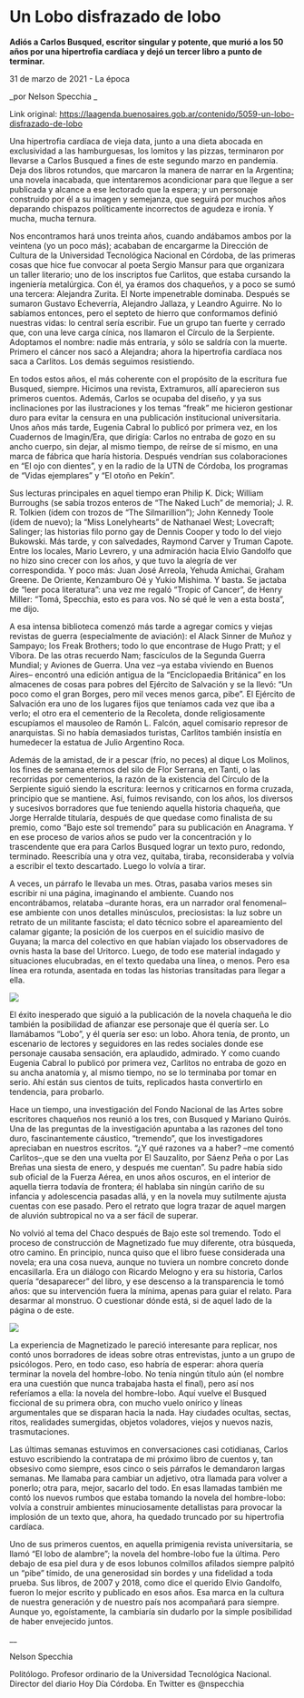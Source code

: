 # Un Lobo disfrazado de lobo

**Adiós a Carlos Busqued, escritor singular y potente, que murió a los 50 años por una hipertrofia cardíaca y dejó un tercer libro a punto de terminar.**

31 de marzo de 2021 - La época

_por Nelson Specchia _

Link original: https://laagenda.buenosaires.gob.ar/contenido/5059-un-lobo-disfrazado-de-lobo



Una hipertrofia cardíaca de vieja data, junto a una dieta abocada en exclusividad a las hamburguesas, los lomitos y las pizzas, terminaron por llevarse a Carlos Busqued a fines de este segundo marzo en pandemia. Deja dos libros rotundos, que marcaron la manera de narrar en la Argentina; una novela inacabada, que intentaremos acondicionar para que llegue a ser publicada y alcance a ese lectorado que la espera; y un personaje construido por él a su imagen y semejanza, que seguirá por muchos años deparando chispazos políticamente incorrectos de agudeza e ironía. Y mucha, mucha ternura.




Nos encontramos hará unos treinta años, cuando andábamos ambos por la veintena (yo un poco más); acababan de encargarme la Dirección de Cultura de la Universidad Tecnológica Nacional en Córdoba, de las primeras cosas que hice fue convocar al poeta Sergio Mansur para que organizara un taller literario; uno de los inscriptos fue Carlitos, que estaba cursando la ingeniería metalúrgica. Con él, ya éramos dos chaqueños, y a poco se sumó una tercera: Alejandra Zurita. El Norte impenetrable dominaba. Después se sumaron Gustavo Echeverría, Alejandro Jallaza, y Leandro Aguirre. No lo sabíamos entonces, pero el septeto de hierro que conformamos definió nuestras vidas: lo central sería escribir. Fue un grupo tan fuerte y cerrado que, con una leve carga cínica, nos llamaron el Círculo de la Serpiente. Adoptamos el nombre: nadie más entraría, y sólo se saldría con la muerte. Primero el cáncer nos sacó a Alejandra; ahora la hipertrofia cardíaca nos saca a Carlitos. Los demás seguimos resistiendo.




En todos estos años, el más coherente con el propósito de la escritura fue Busqued, siempre. Hicimos una revista, Extramuros, allí aparecieron sus primeros cuentos. Además, Carlos se ocupaba del diseño, y ya sus inclinaciones por las ilustraciones y los temas “freak” me hicieron gestionar duro para evitar la censura en una publicación institucional universitaria. Unos años más tarde, Eugenia Cabral lo publicó por primera vez, en los Cuadernos de Imagin/Era, que dirigía: Carlos no entraba de gozo en su ancho cuerpo, sin dejar, al mismo tiempo, de reírse de sí mismo, en una marca de fábrica que haría historia. Después vendrían sus colaboraciones en “El ojo con dientes”, y en la radio de la UTN de Córdoba, los programas de “Vidas ejemplares” y “El otoño en Pekín”.




Sus lecturas principales en aquel tiempo eran Philip K. Dick; William Burroughs (se sabía trozos enteros de “The Naked Luch” de memoria); J. R. R. Tolkien (ídem con trozos de “The Silmarillion”); John Kennedy Toole (ídem de nuevo); la “Miss Lonelyhearts” de Nathanael West; Lovecraft; Salinger; las historias filo porno gay de Dennis Cooper y todo lo del viejo Bukowski. Más tarde, y con salvedades, Raymond Carver y Truman Capote. Entre los locales, Mario Levrero, y una admiración hacia Elvio Gandolfo que no hizo sino crecer con los años, y que tuvo la alegría de ver correspondida. Y poco más: Juan José Arreola, Yehuda Amichai, Graham Greene. De Oriente, Kenzamburo Oé y Yukio Mishima. Y basta. Se jactaba de “leer poca literatura”: una vez me regaló “Tropic of Cancer”, de Henry Miller: “Tomá, Specchia, esto es para vos. No sé qué le ven a esta bosta”, me dijo.




A esa intensa biblioteca comenzó más tarde a agregar comics y viejas revistas de guerra (especialmente de aviación): el Alack Sinner de Muñoz y Sampayo; los Freak Brothers; todo lo que encontrase de Hugo Pratt; y el Víbora. De las otras recuerdo Nam; fascículos de la Segunda Guerra Mundial; y Aviones de Guerra. Una vez –ya estaba viviendo en Buenos Aires– encontró una edición antigua de la “Enciclopaedia Británica” en los almacenes de cosas para pobres del Ejército de Salvación y se la llevó: “Un poco como el gran Borges, pero mil veces menos garca, pibe”. El Ejército de Salvación era uno de los lugares fijos que teníamos cada vez que iba a verlo; el otro era el cementerio de la Recoleta, donde religiosamente escupíamos el mausoleo de Ramón L. Falcón, aquel comisario represor de anarquistas. Si no había demasiados turistas, Carlitos también insistía en humedecer la estatua de Julio Argentino Roca.




Además de la amistad, de ir a pescar (frío, no peces) al dique Los Molinos, los fines de semana eternos del silo de Flor Serrana, en Tanti, o las recorridas por cementerios, la razón de la existencia del Círculo de la Serpiente siguió siendo la escritura: leernos y criticarnos en forma cruzada, principio que se mantiene. Así, fuimos revisando, con los años, los diversos y sucesivos borradores que fue teniendo aquella historia chaqueña, que Jorge Herralde titularía, después de que quedase como finalista de su premio, como “Bajo este sol tremendo” para su publicación en Anagrama. Y en ese proceso de varios años se pudo ver la concentración y lo trascendente que era para Carlos Busqued lograr un texto puro, redondo, terminado. Reescribía una y otra vez, quitaba, tiraba, reconsideraba y volvía a escribir el texto descartado. Luego lo volvía a tirar.




A veces, un párrafo le llevaba un mes. Otras, pasaba varios meses sin escribir ni una página, imaginando el ambiente. Cuando nos encontrábamos, relataba –durante horas, era un narrador oral fenomenal– ese ambiente con unos detalles minúsculos, preciosistas: la luz sobre un retrato de un militante fascista; el dato técnico sobre el apareamiento del calamar gigante; la posición de los cuerpos en el suicidio masivo de Guyana; la marca del colectivo en que habían viajado los observadores de ovnis hasta la base del Uritorco. Luego, de todo ese material indagado y situaciones elucubradas, en el texto quedaba una línea, o menos. Pero esa línea era rotunda, asentada en todas las historias transitadas para llegar a ella.




![](https://cdn.flowlikemusic.com/files/images/45771/ec334c87-f20e-4166-9c7c-255bb16677e5.jpeg)




El éxito inesperado que siguió a la publicación de la novela chaqueña le dio también la posibilidad de afianzar ese personaje que él quería ser. Lo llamábamos “Lobo”, y él quería ser eso: un lobo. Ahora tenía, de pronto, un escenario de lectores y seguidores en las redes sociales donde ese personaje causaba sensación, era aplaudido, admirado. Y como cuando Eugenia Cabral lo publicó por primera vez, Carlitos no entraba de gozo en su ancha anatomía y, al mismo tiempo, no se lo terminaba por tomar en serio. Ahí están sus cientos de tuits, replicados hasta convertirlo en tendencia, para probarlo.




Hace un tiempo, una investigación del Fondo Nacional de las Artes sobre escritores chaqueños nos reunió a los tres, con Busqued y Mariano Quirós. Una de las preguntas de la investigación apuntaba a las razones del tono duro, fascinantemente cáustico, “tremendo”, que los investigadores apreciaban en nuestros escritos. “¿Y qué razones va a haber? –me comentó Carlitos–,que se den una vuelta por El Sauzalito, por Sáenz Peña o por Las Breñas una siesta de enero, y después me cuentan”. Su padre había sido sub oficial de la Fuerza Aérea, en unos años oscuros, en el interior de aquella tierra todavía de frontera; él hablaba sin ningún cariño de su infancia y adolescencia pasadas allá, y en la novela muy sutilmente ajusta cuentas con ese pasado. Pero el retrato que logra trazar de aquel margen de aluvión subtropical no va a ser fácil de superar.




No volvió al tema del Chaco después de Bajo este sol tremendo. Todo el proceso de construcción de Magnetizado fue muy diferente, otra búsqueda, otro camino. En principio, nunca quiso que el libro fuese considerada una novela; era una cosa nueva, aunque no tuviera un nombre concreto donde encasillarla. Era un diálogo con Ricardo Melogno y era su historia, Carlos quería “desaparecer” del libro, y ese descenso a la transparencia le tomó años: que su intervención fuera la mínima, apenas para guiar el relato. Para desarmar al monstruo. O cuestionar dónde está, si de aquel lado de la página o de este.




![](https://cdn.flowlikemusic.com/files/images/45773/824aa44f-3a1e-4360-9b7e-f218be484968.jpeg)




La experiencia de Magnetizado le pareció interesante para replicar, nos contó unos borradores de ideas sobre otras entrevistas, junto a un grupo de psicólogos. Pero, en todo caso, eso habría de esperar: ahora quería terminar la novela del hombre-lobo. No tenía ningún título aún (el nombre era una cuestión que nunca trabajaba hasta el final), pero así nos referíamos a ella: la novela del hombre-lobo. Aquí vuelve el Busqued ficcional de su primera obra, con mucho vuelo onírico y líneas argumentales que se disparan hacia la nada. Hay ciudades ocultas, sectas, ritos, realidades sumergidas, objetos voladores, viejos y nuevos nazis, trasmutaciones.




Las últimas semanas estuvimos en conversaciones casi cotidianas, Carlos estuvo escribiendo la contratapa de mi próximo libro de cuentos y, tan obsesivo como siempre, esos cinco o seis párrafos le demandaron largas semanas. Me llamaba para cambiar un adjetivo, otra llamada para volver a ponerlo; otra para, mejor, sacarlo del todo. En esas llamadas también me contó los nuevos rumbos que estaba tomando la novela del hombre-lobo: volvía a construir ambientes minuciosamente detallistas para provocar la implosión de un texto que, ahora, ha quedado truncado por su hipertrofia cardíaca.




Uno de sus primeros cuentos, en aquella primigenia revista universitaria, se llamó “El lobo de alambre”; la novela del hombre-lobo fue la última. Pero debajo de esa piel dura y de esos lobunos colmillos afilados siempre palpitó un “pibe” tímido, de una generosidad sin bordes y una fidelidad a toda prueba. Sus libros, de 2007 y 2018, como dice el querido Elvio Gandolfo, fueron lo mejor escrito y publicado en esos años. Esa marca en la cultura de nuestra generación y de nuestro país nos acompañará para siempre. Aunque yo, egoístamente, la cambiaría sin dudarlo por la simple posibilidad de haber envejecido juntos.




\_\_




Nelson Specchia




Politólogo. Profesor ordinario de la Universidad Tecnológica Nacional. Director del diario Hoy Día Córdoba. En Twitter es @nspecchia



